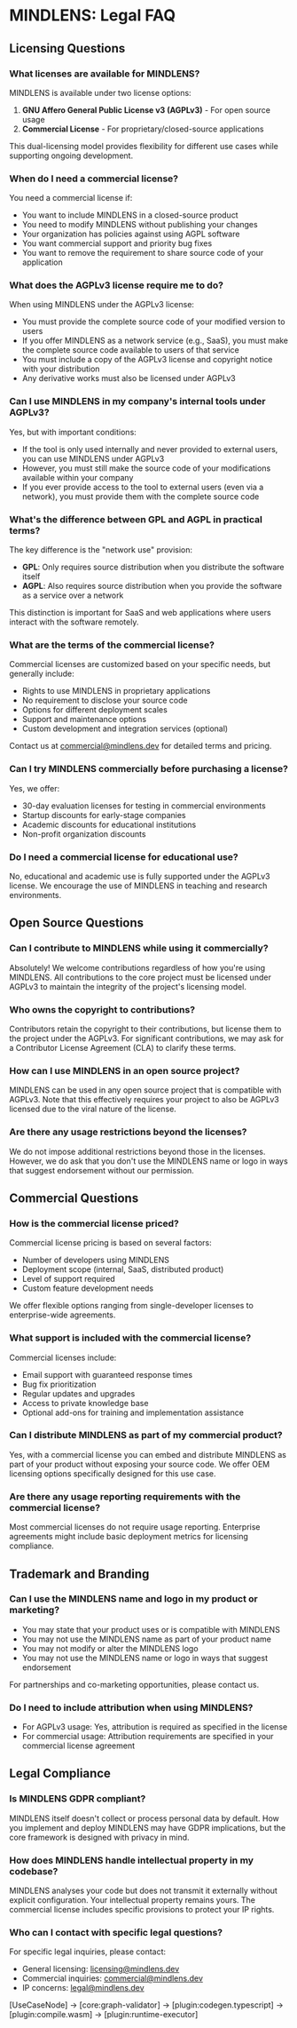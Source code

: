 # MINDLENS: Legal FAQ

## Licensing Questions

### What licenses are available for MINDLENS?
MINDLENS is available under two license options:

1. **GNU Affero General Public License v3 (AGPLv3)** - For open source usage
2. **Commercial License** - For proprietary/closed-source applications

This dual-licensing model provides flexibility for different use cases while supporting ongoing development.

### When do I need a commercial license?
You need a commercial license if:

- You want to include MINDLENS in a closed-source product
- You need to modify MINDLENS without publishing your changes
- Your organization has policies against using AGPL software
- You want commercial support and priority bug fixes
- You want to remove the requirement to share source code of your application

### What does the AGPLv3 license require me to do?
When using MINDLENS under the AGPLv3 license:

- You must provide the complete source code of your modified version to users
- If you offer MINDLENS as a network service (e.g., SaaS), you must make the complete source code available to users of that service
- You must include a copy of the AGPLv3 license and copyright notice with your distribution
- Any derivative works must also be licensed under AGPLv3

### Can I use MINDLENS in my company's internal tools under AGPLv3?
Yes, but with important conditions:

- If the tool is only used internally and never provided to external users, you can use MINDLENS under AGPLv3
- However, you must still make the source code of your modifications available within your company
- If you ever provide access to the tool to external users (even via a network), you must provide them with the complete source code

### What's the difference between GPL and AGPL in practical terms?
The key difference is the "network use" provision:

- **GPL**: Only requires source distribution when you distribute the software itself
- **AGPL**: Also requires source distribution when you provide the software as a service over a network

This distinction is important for SaaS and web applications where users interact with the software remotely.

### What are the terms of the commercial license?
Commercial licenses are customized based on your specific needs, but generally include:

- Rights to use MINDLENS in proprietary applications
- No requirement to disclose your source code
- Options for different deployment scales
- Support and maintenance options
- Custom development and integration services (optional)

Contact us at commercial@mindlens.dev for detailed terms and pricing.

### Can I try MINDLENS commercially before purchasing a license?
Yes, we offer:

- 30-day evaluation licenses for testing in commercial environments
- Startup discounts for early-stage companies
- Academic discounts for educational institutions
- Non-profit organization discounts

### Do I need a commercial license for educational use?
No, educational and academic use is fully supported under the AGPLv3 license. We encourage the use of MINDLENS in teaching and research environments.

## Open Source Questions

### Can I contribute to MINDLENS while using it commercially?
Absolutely! We welcome contributions regardless of how you're using MINDLENS. All contributions to the core project must be licensed under AGPLv3 to maintain the integrity of the project's licensing model.

### Who owns the copyright to contributions?
Contributors retain the copyright to their contributions, but license them to the project under the AGPLv3. For significant contributions, we may ask for a Contributor License Agreement (CLA) to clarify these terms.

### How can I use MINDLENS in an open source project?
MINDLENS can be used in any open source project that is compatible with AGPLv3. Note that this effectively requires your project to also be AGPLv3 licensed due to the viral nature of the license.

### Are there any usage restrictions beyond the licenses?
We do not impose additional restrictions beyond those in the licenses. However, we do ask that you don't use the MINDLENS name or logo in ways that suggest endorsement without our permission.

## Commercial Questions

### How is the commercial license priced?
Commercial license pricing is based on several factors:

- Number of developers using MINDLENS
- Deployment scope (internal, SaaS, distributed product)
- Level of support required
- Custom feature development needs

We offer flexible options ranging from single-developer licenses to enterprise-wide agreements.

### What support is included with the commercial license?
Commercial licenses include:

- Email support with guaranteed response times
- Bug fix prioritization
- Regular updates and upgrades
- Access to private knowledge base
- Optional add-ons for training and implementation assistance

### Can I distribute MINDLENS as part of my commercial product?
Yes, with a commercial license you can embed and distribute MINDLENS as part of your product without exposing your source code. We offer OEM licensing options specifically designed for this use case.

### Are there any usage reporting requirements with the commercial license?
Most commercial licenses do not require usage reporting. Enterprise agreements might include basic deployment metrics for licensing compliance.

## Trademark and Branding

### Can I use the MINDLENS name and logo in my product or marketing?
- You may state that your product uses or is compatible with MINDLENS
- You may not use the MINDLENS name as part of your product name
- You may not modify or alter the MINDLENS logo
- You may not use the MINDLENS name or logo in ways that suggest endorsement

For partnerships and co-marketing opportunities, please contact us.

### Do I need to include attribution when using MINDLENS?
- For AGPLv3 usage: Yes, attribution is required as specified in the license
- For commercial usage: Attribution requirements are specified in your commercial license agreement

## Legal Compliance

### Is MINDLENS GDPR compliant?
MINDLENS itself doesn't collect or process personal data by default. How you implement and deploy MINDLENS may have GDPR implications, but the core framework is designed with privacy in mind.

### How does MINDLENS handle intellectual property in my codebase?
MINDLENS analyses your code but does not transmit it externally without explicit configuration. Your intellectual property remains yours. The commercial license includes specific provisions to protect your IP rights.

### Who can I contact with specific legal questions?
For specific legal inquiries, please contact:

- General licensing: licensing@mindlens.dev
- Commercial inquiries: commercial@mindlens.dev
- IP concerns: legal@mindlens.dev

[UseCaseNode] 
  → [core:graph-validator] 
    → [plugin:codegen.typescript] 
      → [plugin:compile.wasm]
        → [plugin:runtime-executor]
